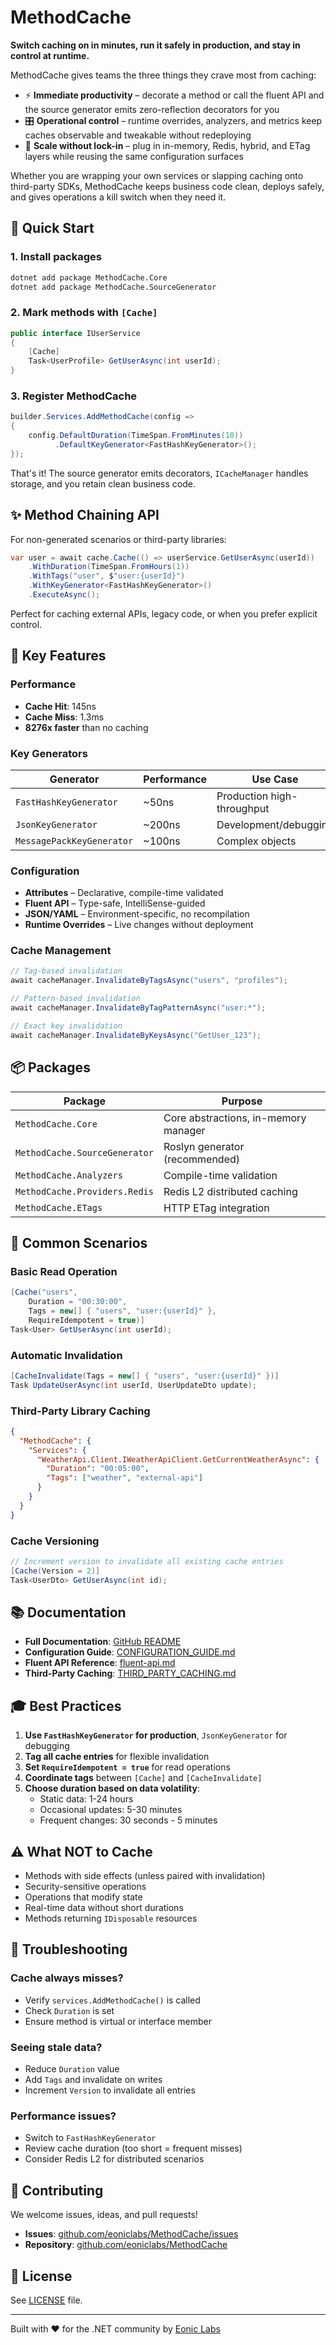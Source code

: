 # MethodCache

**Switch caching on in minutes, run it safely in production, and stay in control at runtime.**

MethodCache gives teams the three things they crave most from caching:

- ⚡ **Immediate productivity** – decorate a method or call the fluent API and the source generator emits zero-reflection decorators for you
- 🎛️ **Operational control** – runtime overrides, analyzers, and metrics keep caches observable and tweakable without redeploying
- 🚀 **Scale without lock-in** – plug in in-memory, Redis, hybrid, and ETag layers while reusing the same configuration surfaces

Whether you are wrapping your own services or slapping caching onto third-party SDKs, MethodCache keeps business code clean, deploys safely, and gives operations a kill switch when they need it.

## 🚀 Quick Start

### 1. Install packages

```bash
dotnet add package MethodCache.Core
dotnet add package MethodCache.SourceGenerator
```

### 2. Mark methods with `[Cache]`

```csharp
public interface IUserService
{
    [Cache]
    Task<UserProfile> GetUserAsync(int userId);
}
```

### 3. Register MethodCache

```csharp
builder.Services.AddMethodCache(config =>
{
    config.DefaultDuration(TimeSpan.FromMinutes(10))
          .DefaultKeyGenerator<FastHashKeyGenerator>();
});
```

That's it! The source generator emits decorators, `ICacheManager` handles storage, and you retain clean business code.

## ✨ Method Chaining API

For non-generated scenarios or third-party libraries:

```csharp
var user = await cache.Cache(() => userService.GetUserAsync(userId))
    .WithDuration(TimeSpan.FromHours(1))
    .WithTags("user", $"user:{userId}")
    .WithKeyGenerator<FastHashKeyGenerator>()
    .ExecuteAsync();
```

Perfect for caching external APIs, legacy code, or when you prefer explicit control.

## 🎯 Key Features

### Performance
- **Cache Hit**: 145ns
- **Cache Miss**: 1.3ms
- **8276x faster** than no caching

### Key Generators
| Generator | Performance | Use Case |
|-----------|------------|----------|
| `FastHashKeyGenerator` | ~50ns | Production high-throughput |
| `JsonKeyGenerator` | ~200ns | Development/debugging |
| `MessagePackKeyGenerator` | ~100ns | Complex objects |

### Configuration
- **Attributes** – Declarative, compile-time validated
- **Fluent API** – Type-safe, IntelliSense-guided
- **JSON/YAML** – Environment-specific, no recompilation
- **Runtime Overrides** – Live changes without deployment

### Cache Management
```csharp
// Tag-based invalidation
await cacheManager.InvalidateByTagsAsync("users", "profiles");

// Pattern-based invalidation
await cacheManager.InvalidateByTagPatternAsync("user:*");

// Exact key invalidation
await cacheManager.InvalidateByKeysAsync("GetUser_123");
```

## 📦 Packages

| Package | Purpose |
|---------|---------|
| `MethodCache.Core` | Core abstractions, in-memory manager |
| `MethodCache.SourceGenerator` | Roslyn generator (recommended) |
| `MethodCache.Analyzers` | Compile-time validation |
| `MethodCache.Providers.Redis` | Redis L2 distributed caching |
| `MethodCache.ETags` | HTTP ETag integration |

## 🔧 Common Scenarios

### Basic Read Operation
```csharp
[Cache("users",
    Duration = "00:30:00",
    Tags = new[] { "users", "user:{userId}" },
    RequireIdempotent = true)]
Task<User> GetUserAsync(int userId);
```

### Automatic Invalidation
```csharp
[CacheInvalidate(Tags = new[] { "users", "user:{userId}" })]
Task UpdateUserAsync(int userId, UserUpdateDto update);
```

### Third-Party Library Caching
```json
{
  "MethodCache": {
    "Services": {
      "WeatherApi.Client.IWeatherApiClient.GetCurrentWeatherAsync": {
        "Duration": "00:05:00",
        "Tags": ["weather", "external-api"]
      }
    }
  }
}
```

### Cache Versioning
```csharp
// Increment version to invalidate all existing cache entries
[Cache(Version = 2)]
Task<UserDto> GetUserAsync(int id);
```

## 📚 Documentation

- **Full Documentation**: [GitHub README](https://github.com/eoniclabs/MethodCache/blob/main/README.md)
- **Configuration Guide**: [CONFIGURATION_GUIDE.md](https://github.com/eoniclabs/MethodCache/blob/main/docs/user-guide/CONFIGURATION_GUIDE.md)
- **Fluent API Reference**: [fluent-api.md](https://github.com/eoniclabs/MethodCache/blob/main/docs/user-guide/fluent-api.md)
- **Third-Party Caching**: [THIRD_PARTY_CACHING.md](https://github.com/eoniclabs/MethodCache/blob/main/docs/user-guide/THIRD_PARTY_CACHING.md)

## 🎓 Best Practices

1. **Use `FastHashKeyGenerator` for production**, `JsonKeyGenerator` for debugging
2. **Tag all cache entries** for flexible invalidation
3. **Set `RequireIdempotent = true`** for read operations
4. **Coordinate tags** between `[Cache]` and `[CacheInvalidate]`
5. **Choose duration based on data volatility**:
   - Static data: 1-24 hours
   - Occasional updates: 5-30 minutes
   - Frequent changes: 30 seconds - 5 minutes

## ⚠️ What NOT to Cache

- Methods with side effects (unless paired with invalidation)
- Security-sensitive operations
- Operations that modify state
- Real-time data without short durations
- Methods returning `IDisposable` resources

## 🐛 Troubleshooting

### Cache always misses?
- Verify `services.AddMethodCache()` is called
- Check `Duration` is set
- Ensure method is virtual or interface member

### Seeing stale data?
- Reduce `Duration` value
- Add `Tags` and invalidate on writes
- Increment `Version` to invalidate all entries

### Performance issues?
- Switch to `FastHashKeyGenerator`
- Review cache duration (too short = frequent misses)
- Consider Redis L2 for distributed scenarios

## 🤝 Contributing

We welcome issues, ideas, and pull requests!

- **Issues**: [github.com/eoniclabs/MethodCache/issues](https://github.com/eoniclabs/MethodCache/issues)
- **Repository**: [github.com/eoniclabs/MethodCache](https://github.com/eoniclabs/MethodCache)

## 📄 License

See [LICENSE](https://github.com/eoniclabs/MethodCache/blob/main/LICENSE) file.

---

Built with ❤️ for the .NET community by [Eonic Labs](https://github.com/eoniclabs)